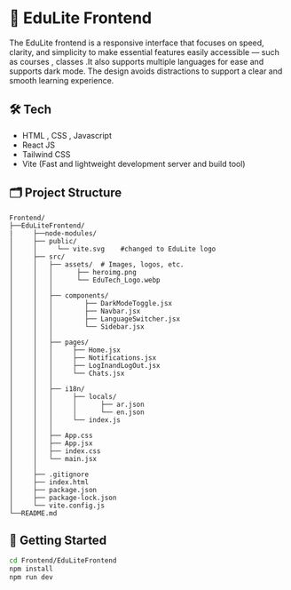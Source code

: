  
# 🎨 EduLite Frontend


The EduLite frontend is a responsive interface that focuses on speed, clarity, and simplicity to make essential features easily accessible — such as courses , classes .It also supports multiple languages for ease and supports dark mode. The design avoids distractions to support a clear and smooth learning experience.


## 🛠️ Tech 

- HTML , CSS , Javascript
- React JS   
- Tailwind CSS 
- Vite  (Fast and lightweight development server and build tool) 

## 🗂️ Project Structure
 
```
Frontend/
├──EduLiteFrontend/
|     ├──node-modules/
│     ├── public/     
│     │     └── vite.svg    #changed to EduLite logo         
│     ├── src/
│     │   ├── assets/  # Images, logos, etc.
│     │   │      ├── heroimg.png
│     │   │      └── EduTech_Logo.webp
│     │   │
│     │   ├── components/ 
│     │   │        ├── DarkModeToggle.jsx  
│     │   │        ├── Navbar.jsx 
│     │   │        ├── LanguageSwitcher.jsx 
│     │   │        └── Sidebar.jsx  
│     │   │
│     │   ├── pages/  
│     │   │     ├── Home.jsx 
│     │   │     ├── Notifications.jsx
│     │   │     ├── LogInandLogOut.jsx
│     │   │     └── Chats.jsx 
│     │   │   
│     │   ├── i18n/      
│     │   │     ├── locals/
│     │   │     │      ├── ar.json
│     │   │     │      └── en.json 
│     │   │     └── index.js 
│     │   │
│     │   ├── App.css  
│     │   ├── App.jsx  
│     │   ├── index.css           
│     │   └── main.jsx 
│     │   
│     ├── .gitignore
│     ├── index.html
│     ├── package.json
│     ├── package-lock.json
│     └── vite.config.js
└──README.md
```
## 🚀 Getting Started
 
```bash
cd Frontend/EduLiteFrontend
npm install
npm run dev
```
